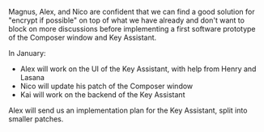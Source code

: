 Magnus, Alex, and Nico are confident that we can find a good solution for
"encrypt if possible" on top of what we have already and don't want to block on
more discussions before implementing a first software prototype of the Composer
window and Key Assistant.

In January:

- Alex will work on the UI of the Key Assistant, with help from Henry and Lasana
- Nico will update his patch of the Composer window
- Kai will work on the backend of the Key Assistant

Alex will send us an implementation plan for the Key Assistant, split into
smaller patches.
